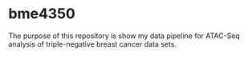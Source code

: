 # bme4350

The purpose of this repository is show my data pipeline for ATAC-Seq analysis of triple-negative breast cancer data sets.
